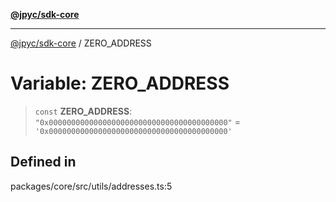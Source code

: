 [**@jpyc/sdk-core**](../README.md)

---

[@jpyc/sdk-core](../globals.md) / ZERO_ADDRESS

# Variable: ZERO_ADDRESS

> `const` **ZERO_ADDRESS**: `"0x0000000000000000000000000000000000000000"` = `'0x0000000000000000000000000000000000000000'`

## Defined in

packages/core/src/utils/addresses.ts:5

